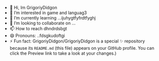 - 👋 Hi, Im GrigoriyDidgon
- 👀 I’m interested in game and languag3
- 🌱 I’m currently learning ...ijuhygtfyfrdtfyghj
- 💞️ I’m looking to collaborate on ...
- 📫 How to reach dhndrdsbgt
- 😄 Pronouns: ..fdsgkudoftgi
- ⚡ Fun fact:
GrigoriyDidgon/GrigoriyDidgon is a special ✨ repository because its `README.md` (this file) appears on your GitHub profile.
You can click the Preview link to take a look at your changes.)
